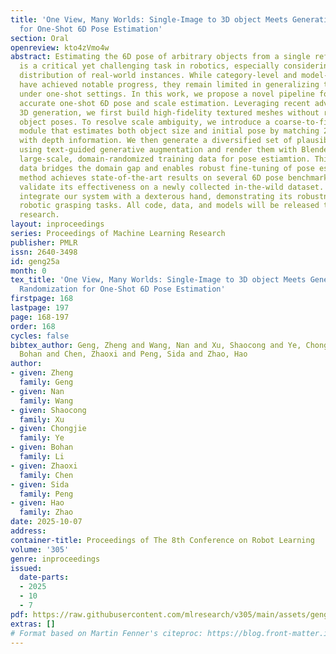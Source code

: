 ```yaml
---
title: 'One View, Many Worlds: Single-Image to 3D object Meets Generative Domain Randomization
  for One-Shot 6D Pose Estimation'
section: Oral
openreview: kto4zVmo4w
abstract: Estimating the 6D pose of arbitrary objects from a single reference image
  is a critical yet challenging task in robotics, especially considering the long-tail
  distribution of real-world instances. While category-level and model-based approaches
  have achieved notable progress, they remain limited in generalizing to unseen objects
  under one-shot settings. In this work, we propose a novel pipeline for fast and
  accurate one-shot 6D pose and scale estimation. Leveraging recent advances in single-view
  3D generation, we first build high-fidelity textured meshes without requiring known
  object poses. To resolve scale ambiguity, we introduce a coarse-to-fine alignment
  module that estimates both object size and initial pose by matching 2D-3D features
  with depth information. We then generate a diversified set of plausible 3D models
  using text-guided generative augmentation and render them with Blender to synthesize
  large-scale, domain-randomized training data for pose estiamtion. This synthetic
  data bridges the domain gap and enables robust fine-tuning of pose estimators. Our
  method achieves state-of-the-art results on several 6D pose benchmarks, and we further
  validate its effectiveness on a newly collected in-the-wild dataset. Finally, we
  integrate our system with a dexterous hand, demonstrating its robustness in real-world
  robotic grasping tasks. All code, data, and models will be released to foster future
  research.
layout: inproceedings
series: Proceedings of Machine Learning Research
publisher: PMLR
issn: 2640-3498
id: geng25a
month: 0
tex_title: 'One View, Many Worlds: Single-Image to 3D object Meets Generative Domain
  Randomization for One-Shot 6D Pose Estimation'
firstpage: 168
lastpage: 197
page: 168-197
order: 168
cycles: false
bibtex_author: Geng, Zheng and Wang, Nan and Xu, Shaocong and Ye, Chongjie and Li,
  Bohan and Chen, Zhaoxi and Peng, Sida and Zhao, Hao
author:
- given: Zheng
  family: Geng
- given: Nan
  family: Wang
- given: Shaocong
  family: Xu
- given: Chongjie
  family: Ye
- given: Bohan
  family: Li
- given: Zhaoxi
  family: Chen
- given: Sida
  family: Peng
- given: Hao
  family: Zhao
date: 2025-10-07
address:
container-title: Proceedings of The 8th Conference on Robot Learning
volume: '305'
genre: inproceedings
issued:
  date-parts:
  - 2025
  - 10
  - 7
pdf: https://raw.githubusercontent.com/mlresearch/v305/main/assets/geng25a/geng25a.pdf
extras: []
# Format based on Martin Fenner's citeproc: https://blog.front-matter.io/posts/citeproc-yaml-for-bibliographies/
---
```

